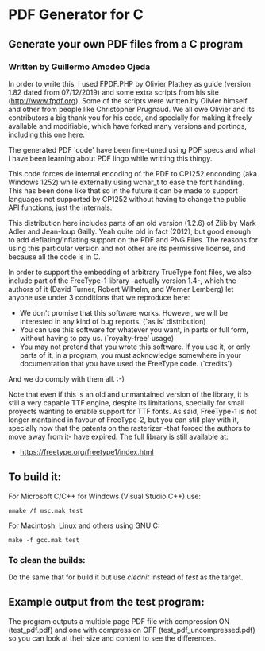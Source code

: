 # PDF Generator for C
## Generate your own PDF files from a C program
### Written by Guillermo Amodeo Ojeda

In order to write this, I used FPDF.PHP by Olivier Plathey as guide (version 1.82 dated from 07/12/2019) and some extra scripts from his site (http://www.fpdf.org). Some of the scripts were written by Olivier himself and other from people like Christopher Prugnaud. We all owe Olivier and its contributors a big thank you for his code, and specially for making it freely available and modifiable, which have forked many versions and portings, including this one here.

The generated PDF 'code' have been fine-tuned using PDF specs and what I have been learning about PDF lingo while writting this thingy.

This code forces de internal encoding of the PDF to CP1252 enconding (aka Windows 1252) while externally using wchar_t to ease the font handling. This has been done like that so in the future it can be made to support languages not supported by CP1252 without having to change the public API functions, just the internals.

This distribution here includes parts of an old version (1.2.6) of Zlib by Mark Adler and Jean-loup Gailly. Yeah quite old in fact (2012), but good enough to add deflating/inflating support on the PDF and PNG Files. The reasons for using this particular version and not other are its permissive license, and because all the code is in C.

In order to support the embedding of arbitrary TrueType font files, we also include part of the FreeType-1 library -actually version 1.4-, which the authors of it (David Turner, Robert Wilhelm, and Werner Lemberg) let anyone use under 3 conditions that we reproduce here:

- We don't promise that this software works. However, we will be interested in any kind of bug reports. (`as is' distribution)
- You can use this software for whatever you want, in parts or full form, without having to pay us. (`royalty-free' usage)
- You may not pretend that  you wrote this software. If you use it, or only parts of it,  in a program,  you must acknowledge somewhere in  your documentation that you have used the FreeType code. (`credits')

And we do comply with them all. :-)

Note that even if this is an old and unmantained version of the library, it is still a very capable TTF engine, despite its limitations, specially for small proyects wanting to enable support for TTF fonts. As said, FreeType-1 is not longer mantained in favour of FreeType-2, but you can still play with it, specially now that the patents on the rasterizer -that forced the authors to move away from it- have expired. The full library is still available at:

- https://freetype.org/freetype1/index.html 
 
## To build it:

For Microsoft C/C++ for Windows (Visual Studio C++) use:  

```
nmake /f msc.mak test
```

For Macintosh, Linux and others using GNU C:

```
make -f gcc.mak test
```
### To clean the builds:

Do the same that for build it but use *cleanit* instead of *test* as the target.

## Example output from the test program:

The program outputs a multiple page PDF file with compression ON (test_pdf.pdf) and one with compression OFF (test_pdf_uncompressed.pdf) so you can look at their size and content to see the differences. 
